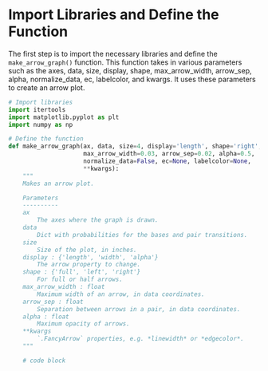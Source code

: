 # Import Libraries and Define the Function

The first step is to import the necessary libraries and define the `make_arrow_graph()` function. This function takes in various parameters such as the axes, data, size, display, shape, max_arrow_width, arrow_sep, alpha, normalize_data, ec, labelcolor, and kwargs. It uses these parameters to create an arrow plot.

```python
# Import libraries
import itertools
import matplotlib.pyplot as plt
import numpy as np

# Define the function
def make_arrow_graph(ax, data, size=4, display='length', shape='right',
                     max_arrow_width=0.03, arrow_sep=0.02, alpha=0.5,
                     normalize_data=False, ec=None, labelcolor=None,
                     **kwargs):
    """
    Makes an arrow plot.

    Parameters
    ----------
    ax
        The axes where the graph is drawn.
    data
        Dict with probabilities for the bases and pair transitions.
    size
        Size of the plot, in inches.
    display : {'length', 'width', 'alpha'}
        The arrow property to change.
    shape : {'full', 'left', 'right'}
        For full or half arrows.
    max_arrow_width : float
        Maximum width of an arrow, in data coordinates.
    arrow_sep : float
        Separation between arrows in a pair, in data coordinates.
    alpha : float
        Maximum opacity of arrows.
    **kwargs
        `.FancyArrow` properties, e.g. *linewidth* or *edgecolor*.
    """

    # code block
```
